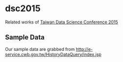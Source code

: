 # dsc2015

Related works of 
[Taiwan Data Science Conference 2015](http://datasci.tw/)

## Sample Data

Our sample data are grabbed from http://e-service.cwb.gov.tw/HistoryDataQuery/index.jsp

